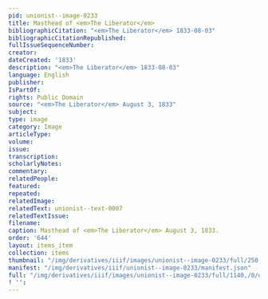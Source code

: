 ```yaml
---
pid: unionist--image-0233
title: Masthead of <em>The Liberator</em>
bibliographicCitation: "<em>The Liberator</em> 1833-08-03"
bibliographicCitationRepublished: 
fullIssueSequenceNumber: 
creator: 
dateCreated: '1833'
description: "<em>The Liberator</em> 1833-08-03"
language: English
publisher: 
IsPartOf: 
rights: Public Domain
source: "<em>The Liberator</em> August 3, 1833"
subject: 
type: image
category: Image
articleType: 
volume: 
issue: 
transcription: 
scholarlyNotes: 
commentary: 
relatedPeople: 
featured: 
repeated: 
relatedImage: 
relatedText: unionist--text-0007
relatedTextIssue: 
filename: 
caption: Masthead of <em>The Liberator</em> August 3, 1833.
order: '644'
layout: items_item
collection: items
thumbnail: "/img/derivatives/iiif/images/unionist--image-0233/full/250,/0/default.jpg"
manifest: "/img/derivatives/iiif/unionist--image-0233/manifest.json"
full: "/img/derivatives/iiif/images/unionist--image-0233/full/1140,/0/default.jpg"
! '': 
---
```

